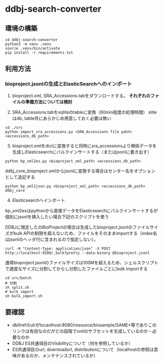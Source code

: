 # ddbj-search-converter


## 環境の構築

```
cd ddbj-search-converter
python3 -m venv .venv
source .venv/bin/activate
pip install -r requirements.txt
```

## 利用方法

### bioproject.jsonlの生成とElasticSearchへのインポート

1. bioproject.xml, SRA_Accessions.tabをダウンロードする。
__それぞれのファイルの準備方法については検討__

2. SRA_Accessions.tabをsqliteのtableに変換（60min程度の処理時間）
sliteはdb, table共にあらかじめ用意しておく必要は無い

```
cd ./src
python import_sra_accessions.py <SRA_Accessions file paht> <accessions_db_path>
```

3. bioproject.xmlをdictに変換すると同時にsra_accessionsより関係データを生成しElasticsearchにバルクインサートする（またはjsonlに書き出す）

```
python bp_xml2es.py <bioproject_xml_path> <accessions_db_path> 
```

ddbj_core_bioproject.xmlからjsonlに変換する場合はセンター名をオプションとして追記する
```
python bp_xml2json.py <bioproject_xml_path> <accessions_db_path> ddbj_core
```

4. Elasticsearchへインポート

bp_xml2esはpythonから直接データをElasticsearchにバルクインサートするが個別にjsonlを挿入したい場合下記のスクリプトを使う

DDBJに限定したのBioProjectの場合は生成したbioproject.jsonlのファイルサイズがbulk APIの制限を超えないため、ファイルをそのままimportする（index名はjsonlのヘッダ行に含まれるので指定しない）。

```
curl -H "Content-Type: application/json" -X POST http://localhost:9200/_bulk?pretty --data-binary @bioproject.jsonl
```

通常bioproject.jsonlのファイルサイズは100Mを超えるため、シェルスクリプトで適度なサイズに分割してからし分割したファイルごとにbulk importする

```
cd src/batch
# 分割
sh split.sh
# bulk import
sh bulk_import.sh
```


## 要確認
- dbXrefのulrがlocaolhost:8080/resource/biosample/SAME*等でありこのリンクは有効なのだがどの段階でxmlのサブセットを生成しているのか・必要なのか
- DDBJ ES共通項目のVisibilityについて（何を参照しているか）
- ES共通項目のurl, downloadurl, distributionについて（localhostの参照は意味があるのか、メンテナンスされているか）
